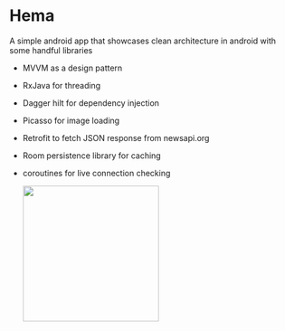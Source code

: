 # Hema
A simple android app that showcases clean architecture in android with some handful libraries
- MVVM as a design pattern
- RxJava for threading
- Dagger hilt for dependency injection
- Picasso for image loading
- Retrofit to fetch JSON response from newsapi.org
- Room persistence library for caching
- coroutines for live connection checking

    <img src = "https://user-images.githubusercontent.com/38975111/126187866-ad2ffead-a796-4e95-b911-a763530c5bd7.png" width=240px/>
